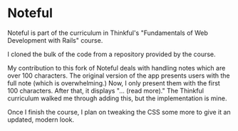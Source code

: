 Noteful
=======

Noteful is part of the curriculum in Thinkful's "Fundamentals of Web Development with Rails" course. 

I cloned the bulk of the code from a repository provided by the course.

My contribution to this fork of Noteful deals with handling notes which are over 100 characters. 
The original version of the app presents users with the full note (which is overwhelming.) 
Now, I only present them with the first 100 characters. After that, it displays "... (read more)." 
The Thinkful curriculum walked me through adding this, but the implementation is mine.

Once I finish the course, I plan on tweaking the CSS some more to give it an updated, modern look.